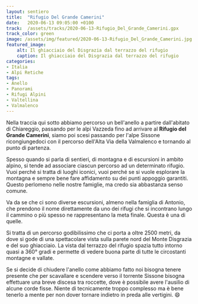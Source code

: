 ```yaml
---
layout: sentiero
title:  "Rifugio Del Grande Camerini"
date:   2020-06-13 09:05:00 +0100
track:  /assets/tracks/2020-06-13-Rifugio_Del_Grande_Camerini.gpx
track_color: green
image: /assets/img/featured/2020-06-13-Rifugio_Del_Grande_Camerini.jpg
featured_image:
    alt: Il ghiacciaio del Disgrazia dal terrazzo del rifugio
    caption: Il ghiacciaio del Disgrazia dal terrazzo del rifugio
categories:
- Italia
- Alpi Retiche
tags:
- Anello
- Panorami
- Rifugi Alpini
- Valtellina
- Valmalenco
---
```


Nella traccia qui sotto abbiamo percorso un bell'anello a partire dall'abitato di Chiareggio, passando per le alpi Vazzeda fino ad arrivare al **Rifugio del Grande Camerini**, siamo poi scesi passando per l'alpe Sissone ricongiungedoci con il percorso dell'Alta Via della Valmalenco e tornando al punto di partenza.

Spesso quando si parla di sentieri, di montagna e di escursioni in ambito alpino, si tende ad associare ciascun percorso ad un determinato rifugio. Vuoi perché si tratta di luoghi iconici, vuoi perché se si vuole esplorare la montagna e sempre bene fare affidamento su dei punti appoggio garantiti. Questo perlomeno nelle nostre famiglie, ma credo sia abbastanza senso comune.

Va da se che ci sono diverse escursioni, almeno nella famiglia di Antonio, che prendono il nome direttamente da uno dei rifugi che si incontrano lungo il cammino o più spesso ne rappresentano la meta finale. Questa è una di quelle.

Si tratta di un percorso godibilissimo che ci porta a oltre 2500 metri, da dove si gode di una spettacolare vista sulla parete nord del Monte Disgrazia e del suo ghiacciaio.
La vista dal terrazzo del rifugio spazia tutto intorno quasi a 360° gradi e permette di vedere buona parte di tutte le circostanti montagne e vallate. 

Se si decide di chiudere l'anello come abbiamo fatto noi bisogna tenere presente che per scavallare e scendere verso il torrente Sissone bisogna effettuare una breve discesa tra roccette, dove è possibile avere l'ausilio di alcune corde fisse. Niente di tecnicamente troppo complesso ma è bene tenerlo a mente per non dover tornare indietro in preda alle vertigini. :smile: